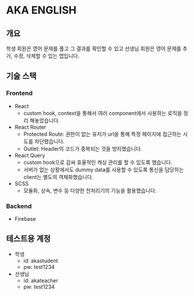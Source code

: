 # AKA ENGLISH

## 개요

학생 회원은 영어 문제를 풀고 그 결과를 확인할 수 있고 선생님 회원은 영어 문제를 추가, 수정, 삭제할 수 있는 앱입니다.

## 기술 스택

### Frontend

-   React
    - custom hook, context을 통해서 여러 component에서 사용하는 로직을 정리 해놓았습니다.
-   React Router
    -   Protected Route: 권한이 없는 유저가 url을 통해 특정 페이지에 접근하는 시도를 차단했습니다.
    -   Outlet: Header의 코드가 중복되는 것을 방지했습니다.
-   React Query
    -   custom hook으로 감싸 효율적인 캐싱 관리를 할 수 있도록 했습니다.
    -   서버가 없는 상황에서도 dummy data를 사용할 수 있도록 통신을 담당하는 client는 별도의 객체화했습니다.
-   SCSS
    -   모듈화, 상속, 변수 등 다양한 전처리기의 기능을 활용했습니다.

### Backend

-   Firebase

## 테스트용 계정

-   학생
    -   id: akastudent
    -   pw: test1234
-   선생님
    -   id: akateacher
    -   pw: test1234
